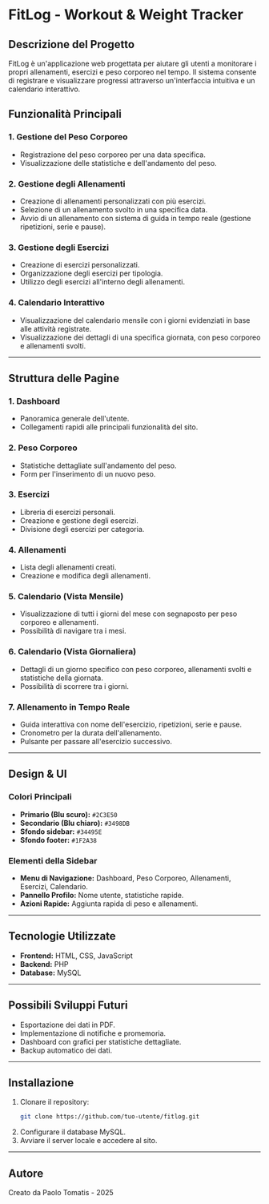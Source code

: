 # FitLog - Workout & Weight Tracker

## Descrizione del Progetto
FitLog è un'applicazione web progettata per aiutare gli utenti a monitorare i propri allenamenti, esercizi e peso corporeo nel tempo. Il sistema consente di registrare e visualizzare progressi attraverso un'interfaccia intuitiva e un calendario interattivo.

## Funzionalità Principali
### 1. **Gestione del Peso Corporeo**
- Registrazione del peso corporeo per una data specifica.
- Visualizzazione delle statistiche e dell'andamento del peso.

### 2. **Gestione degli Allenamenti**
- Creazione di allenamenti personalizzati con più esercizi.
- Selezione di un allenamento svolto in una specifica data.
- Avvio di un allenamento con sistema di guida in tempo reale (gestione ripetizioni, serie e pause).

### 3. **Gestione degli Esercizi**
- Creazione di esercizi personalizzati.
- Organizzazione degli esercizi per tipologia.
- Utilizzo degli esercizi all'interno degli allenamenti.

### 4. **Calendario Interattivo**
- Visualizzazione del calendario mensile con i giorni evidenziati in base alle attività registrate.
- Visualizzazione dei dettagli di una specifica giornata, con peso corporeo e allenamenti svolti.

---

## Struttura delle Pagine
### 1. **Dashboard**
- Panoramica generale dell'utente.
- Collegamenti rapidi alle principali funzionalità del sito.

### 2. **Peso Corporeo**
- Statistiche dettagliate sull'andamento del peso.
- Form per l'inserimento di un nuovo peso.

### 3. **Esercizi**
- Libreria di esercizi personali.
- Creazione e gestione degli esercizi.
- Divisione degli esercizi per categoria.

### 4. **Allenamenti**
- Lista degli allenamenti creati.
- Creazione e modifica degli allenamenti.

### 5. **Calendario (Vista Mensile)**
- Visualizzazione di tutti i giorni del mese con segnaposto per peso corporeo e allenamenti.
- Possibilità di navigare tra i mesi.

### 6. **Calendario (Vista Giornaliera)**
- Dettagli di un giorno specifico con peso corporeo, allenamenti svolti e statistiche della giornata.
- Possibilità di scorrere tra i giorni.

### 7. **Allenamento in Tempo Reale**
- Guida interattiva con nome dell'esercizio, ripetizioni, serie e pause.
- Cronometro per la durata dell'allenamento.
- Pulsante per passare all'esercizio successivo.

---

## Design & UI
### **Colori Principali**
- **Primario (Blu scuro):** `#2C3E50`
- **Secondario (Blu chiaro):** `#3498DB`
- **Sfondo sidebar:** `#34495E`
- **Sfondo footer:** `#1F2A38`

### **Elementi della Sidebar**
- **Menu di Navigazione:** Dashboard, Peso Corporeo, Allenamenti, Esercizi, Calendario.
- **Pannello Profilo:** Nome utente, statistiche rapide.
- **Azioni Rapide:** Aggiunta rapida di peso e allenamenti.

---

## Tecnologie Utilizzate
- **Frontend:** HTML, CSS, JavaScript
- **Backend:** PHP
- **Database:** MySQL

---

## Possibili Sviluppi Futuri
- Esportazione dei dati in PDF.
- Implementazione di notifiche e promemoria.
- Dashboard con grafici per statistiche dettagliate.
- Backup automatico dei dati.

---

## Installazione
1. Clonare il repository:
   ```bash
   git clone https://github.com/tuo-utente/fitlog.git
   ```
2. Configurare il database MySQL.
3. Avviare il server locale e accedere al sito.

---

## Autore
Creato da Paolo Tomatis - 2025

